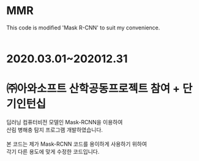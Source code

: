 # MMR
This code is modified 'Mask R-CNN' to suit my convenience.<br>
<br>
# 2020.03.01~202012.31<br>
# ㈜아와소프트 산학공동프로젝트 참여 + 단기인턴십<br>
딥러닝 컴퓨터비전 모델인 Mask-RCNN을 이용하여<br>
산림 병해충 탐지 프로그램 개발하였습니다.<br>
<br>
본 코드는 제가 Mask-RCNN 코드를 용이하게 사용하기 위하여<br>
각기 다른 용도에 맞게 수정한 코드입니다.<br>
